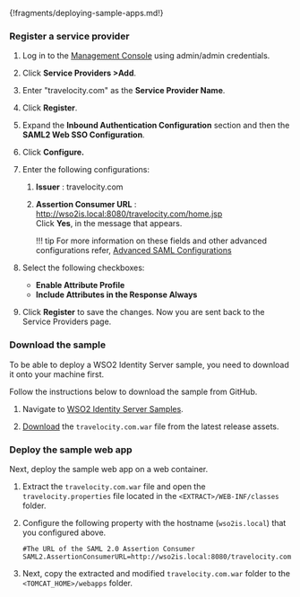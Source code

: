 
{!fragments/deploying-sample-apps.md!}

### Register a service provider

1. Log in to the [Management Console](insertlink) using admin/admin credentials. 

2. Click **Service Providers >Add**.

3. Enter "travelocity.com" as the **Service Provider Name**.

4. Click **Register**.
    
5. Expand the **Inbound Authentication Configuration** section and then the **SAML2 Web SSO Configuration**. 

6. Click **Configure.**   

7. Enter the following configurations:
    1.  **Issuer** : travelocity.com

    2.  **Assertion Consumer URL** : http://wso2is.local:8080/travelocity.com/home.jsp                    
        Click **Yes**, in the message that appears.

        !!! tip
            For more information on these fields and other advanced configurations
            refer, [Advanced SAML Configurations](../../guides/authentication/saml-app-config-advanced)

8. Select the following checkboxes:
    - **Enable Attribute Profile**
    - **Include Attributes in the Response Always**

9. Click **Register** to save the changes. Now you are sent back to the Service Providers page.

### Download the sample

To be able to deploy a WSO2 Identity Server sample, you need to download
it onto your machine first.

Follow the instructions below to download the sample from GitHub.

1. Navigate to [WSO2 Identity Server Samples](https://github.com/wso2/samples-is/releases).

2. [Download](https://github.com/wso2/samples-is/releases/download/v4.3.0/travelocity.com.war) the `travelocity.com.war` file from the latest release assets.


### Deploy the sample web app

Next, deploy the sample web app on a web container.

1. Extract the `travelocity.com.war` file and open the `travelocity.properties` file located in the `<EXTRACT>/WEB-INF/classes` folder.

2.  Configure the following property with the hostname (`wso2is.local`) that you configured above. 

    ``` 
    #The URL of the SAML 2.0 Assertion Consumer
    SAML2.AssertionConsumerURL=http://wso2is.local:8080/travelocity.com/home.jsp
    ```

3. Next, copy the extracted and modified `travelocity.com.war` folder to the `<TOMCAT_HOME>/webapps` folder.
